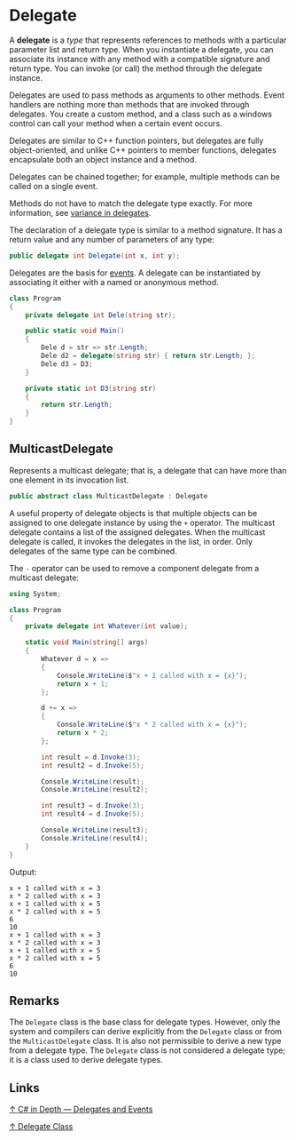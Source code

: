 # Delegate

A **delegate** is a *type* that represents references to methods with a particular parameter list and return type. When you instantiate a delegate, you can associate its instance with any method with a compatible signature and return type. You can invoke (or call) the method through the delegate instance.

Delegates are used to pass methods as arguments to other methods. Event handlers are nothing more than methods that are invoked through delegates. You create a custom method, and a class such as a windows control can call your method when a certain event occurs.

Delegates are similar to C++ function pointers, but delegates are fully object-oriented, and unlike C++ pointers to member functions, delegates encapsulate both an object instance and a method.

Delegates can be chained together; for example, multiple methods can be called on a single event.

Methods do not have to match the delegate type exactly. For more information, see [variance in delegates](../covariance-and-contravariance.md).

The declaration of a delegate type is similar to a method signature. It has a return value and any number of parameters of any type:

```csharp
public delegate int Delegate(int x, int y);
```

Delegates are the basis for [events](../keywords/event.md). A delegate can be instantiated by associating it either with a named or anonymous method.

```csharp
class Program
{
    private delegate int Dele(string str);

    public static void Main()
    {
        Dele d = str => str.Length;
        Dele d2 = delegate(string str) { return str.Length; };
        Dele d3 = D3;
    }

    private static int D3(string str)
    {
        return str.Length;
    }
}
```

## MulticastDelegate

Represents a multicast delegate; that is, a delegate that can have more than one element in its invocation list.

```csharp
public abstract class MulticastDelegate : Delegate
```

A useful property of delegate objects is that multiple objects can be assigned to one delegate instance by using the `+` operator. The multicast delegate contains a list of the assigned delegates. When the multicast delegate is called, it invokes the delegates in the list, in order. Only delegates of the same type can be combined.

The `-` operator can be used to remove a component delegate from a multicast delegate:

```csharp
using System;

class Program
{
    private delegate int Whatever(int value);

    static void Main(string[] args)
    {
        Whatever d = x =>
        {
            Console.WriteLine($"x + 1 called with x = {x}");
            return x + 1;
        };

        d += x =>
        {
            Console.WriteLine($"x * 2 called with x = {x}");
            return x * 2;
        };

        int result = d.Invoke(3);
        int result2 = d.Invoke(5);

        Console.WriteLine(result);
        Console.WriteLine(result2);

        int result3 = d.Invoke(3);
        int result4 = d.Invoke(5);

        Console.WriteLine(result3);
        Console.WriteLine(result4);
    }
}
```

Output:

```output
x + 1 called with x = 3
x * 2 called with x = 3
x + 1 called with x = 5
x * 2 called with x = 5
6
10
x + 1 called with x = 3
x * 2 called with x = 3
x + 1 called with x = 5
x * 2 called with x = 5
6
10
```

## Remarks

The `Delegate` class is the base class for delegate types. However, only the system and compilers can derive explicitly from the `Delegate` class or from the `MulticastDelegate` class. It is also not permissible to derive a new type from a delegate type. The `Delegate` class is not considered a delegate type; it is a class used to derive delegate types.

## Links

[↑ C# in Depth — Delegates and Events](https://csharpindepth.com/Articles/Events)

[↑ Delegate Class](https://docs.microsoft.com/en-us/dotnet/api/system.delegate)
